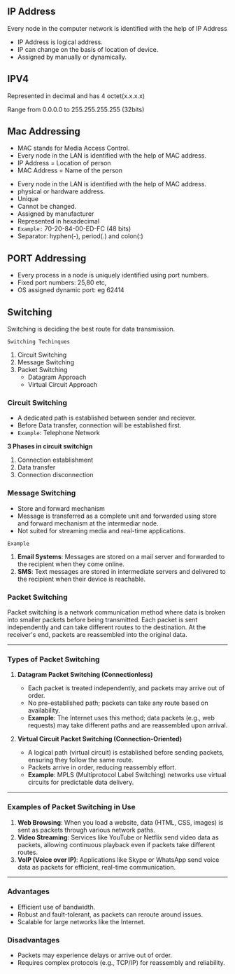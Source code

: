 ## IP Address

Every node in the computer network is identified with the help of IP Address

- IP Address is logical address.
- IP can change on the basis of location of device.
- Assigned by manually or dynamically.

## IPV4

Represented in decimal and has 4 octet(x.x.x.x)

Range from 0.0.0.0 to 255.255.255.255 (32bits)

## Mac Addressing

- MAC stands for Media Access Control.
- Every node in the LAN is identified with the help of MAC address.
- IP Address = Location of person
- MAC Address = Name of the person

* Every node in the LAN is identified with the help of MAC address.
* physical or hardware address.
* Unique
* Cannot be changed.
* Assigned by manufacturer
* Represented in hexadecimal
* `Example:` 70-20-84-00-ED-FC (48 bits)
* Separator: hyphen(-), period(.) and colon(:)

## PORT Addressing

- Every process in a node is uniquely identified using port numbers.
- Fixed port numbers: 25,80 etc,
- OS assigned dynamic port: eg 62414

## Switching

Switching is deciding the best route for data transmission.

`Switching Techinques`

1. Circuit Switching
2. Message Switching
3. Packet Switching
   - Datagram Approach
   - Virtual Circuit Approach

### Circuit Switching

- A dedicated path is established between sender and reciever.
- Before Data transfer, connection will be established first.
- `Example`: Telephone Network

**3 Phases in circuit switchign**

1. Connection establishment
2. Data transfer
3. Connection disconnection

### Message Switching

- Store and forward mechanism
- Message is transferred as a complete unit and forwarded using store and forward mechanism at the intermediar node.
- Not suited for streaming media and real-time applications.

`Example`

1. **Email Systems**: Messages are stored on a mail server and forwarded to the recipient when they come online.
2. **SMS**: Text messages are stored in intermediate servers and delivered to the recipient when their device is reachable.

### Packet Switching

Packet switching is a network communication method where data is broken into smaller packets before being transmitted. Each packet is sent independently and can take different routes to the destination. At the receiver's end, packets are reassembled into the original data.

---

### **Types of Packet Switching**

1. **Datagram Packet Switching (Connectionless)**

   - Each packet is treated independently, and packets may arrive out of order.
   - No pre-established path; packets can take any route based on availability.
   - **Example**: The Internet uses this method; data packets (e.g., web requests) may take different paths and are reassembled upon arrival.

2. **Virtual Circuit Packet Switching (Connection-Oriented)**
   - A logical path (virtual circuit) is established before sending packets, ensuring they follow the same route.
   - Packets arrive in order, reducing reassembly effort.
   - **Example**: MPLS (Multiprotocol Label Switching) networks use virtual circuits for predictable data delivery.

---

### **Examples of Packet Switching in Use**

1. **Web Browsing**: When you load a website, data (HTML, CSS, images) is sent as packets through various network paths.
2. **Video Streaming**: Services like YouTube or Netflix send video data as packets, allowing continuous playback even if packets take different routes.
3. **VoIP (Voice over IP)**: Applications like Skype or WhatsApp send voice data as packets for efficient, real-time communication.

---

### **Advantages**

- Efficient use of bandwidth.
- Robust and fault-tolerant, as packets can reroute around issues.
- Scalable for large networks like the Internet.

### **Disadvantages**

- Packets may experience delays or arrive out of order.
- Requires complex protocols (e.g., TCP/IP) for reassembly and reliability.
